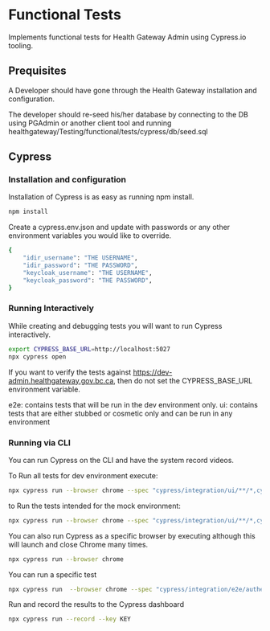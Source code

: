 # Functional Tests

Implements functional tests for Health Gateway Admin using Cypress.io tooling.

## Prequisites

A Developer should have gone through the Health Gateway installation and configuration.

The developer should re-seed his/her database by connecting to the DB using PGAdmin or another client tool and running
healthgateway/Testing/functional/tests/cypress/db/seed.sql

## Cypress

### Installation and configuration

Installation of Cypress is as easy as running npm install.

```bash
npm install
```

Create a cypress.env.json and update with passwords or any other environment variables you would like to override.

```bash
{
    "idir_username": "THE USERNAME",
    "idir_password": "THE PASSWORD",
    "keycloak_username": "THE USERNAME",
    "keycloak_password": "THE PASSWORD",
}
```

### Running Interactively

While creating and debugging tests you will want to run Cypress interactively.

```bash
export CYPRESS_BASE_URL=http://localhost:5027
npx cypress open
```

If you want to verify the tests against https://dev-admin.healthgateway.gov.bc.ca, then do not set the CYPRESS_BASE_URL environment variable.

e2e: contains tests that will be run in the dev environment only.
ui: contains tests that are either stubbed or cosmetic only and can be run in any environment

### Running via CLI

You can run Cypress on the CLI and have the system record videos.

To Run all tests for dev environment execute:

```bash
npx cypress run --browser chrome --spec "cypress/integration/ui/**/*,cypress/integration/e2e/**/*"
```

to Run the tests intended for the mock environment:

```bash
npx cypress run --browser chrome --spec "cypress/integration/ui/**/*,cypress/integration/mock/**/*" --config baseUrl=https://mock-admin.healthgateway.gov.bc.ca
```

You can also run Cypress as a specific browser by executing although this will launch and close Chrome many times.

```bash
npx cypress run --browser chrome
```

You can run a specific test

```bash
npx cypress run  --browser chrome --spec "cypress/integration/e2e/authentication/login.cy.js"
```

Run and record the results to the Cypress dashboard

```bash
npx cypress run --record --key KEY
```

